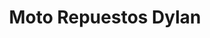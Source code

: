 ---
title: "Moto Repuestos Dylan"
url: /ciudad-del-este/moto-repuestos-dylan/
shop: reparación de automóviles
---